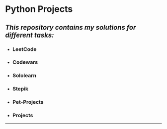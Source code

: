 # Python Projects



## _This repository contains my solutions for different tasks:_

- ### LeetCode
- ### Codewars
- ### Sololearn
- ### Stepik
- ### Pet-Projects
- ### Projects

---

